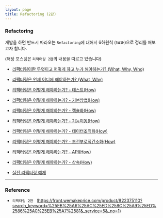 ```yaml
---
layout: page
title: Refactoring (2판)
---
```


### Refactoring

개발을 하면 반드시 따라오는 `Refactoring`에 대해서 6하원칙 (`5W1H`)으로 정리를 해보고자 합니다.  

(해당 포스팅은 `리팩터링 2판`의 내용을 따르고 있습니다)

- [리팩터링이란 무엇이고 어떻게 하고 누가 해야하는가? (What, Why, Who)](https://taes-k.github.io/1-what-why-refactoring)
- [리팩터링은 언제 어디에 해야하는가? (What, Why)](https://taes-k.github.io/2-where-when-refactoring)
- [리팩터링은 어떻게 해야하는가? - 테스트(How)](https://taes-k.github.io/3-how-refactoring-test)
- [리팩터링은 어떻게 해야하는가? - 기본방법(How)](https://taes-k.github.io/4-how-refactoring-standard)
- [리팩터링은 어떻게 해야하는가? - 캡슐화(How)](https://taes-k.github.io/5-how-refactoring-encapsulate)
- [리팩터링은 어떻게 해야하는가? - 기능이동(How)](https://taes-k.github.io/6-how-refactoring-move-function)
- [리팩터링은 어떻게 해야하는가? - 데이터조직화(How)](https://taes-k.github.io/7-how-refactoring-data-organization)
- [리팩터링은 어떻게 해야하는가? - 조건부로직간소화(How)](https://taes-k.github.io/8-how-refactoring-data-simplify-conditional-logic)
- [리팩터링은 어떻게 해야하는가? - API(How)](https://taes-k.github.io/9-how-refactoring-data-api)
- [리팩터링은 어떻게 해야하는가? - 상속(How)](https://taes-k.github.io/10-how-refactoring-inheritance)

- [실전 리팩터링 예제](https://taes-k.github.io/2021/04/28/refactoring-exampl/)

---
### Reference

- `리팩터링 2판 ` 
(https://front.wemakeprice.com/product/822375110?search_keyword=%25EB%25A6%25AC%25ED%258C%25A9%25ED%2586%25A0%25EB%25A7%2581&_service=5&_no=1)